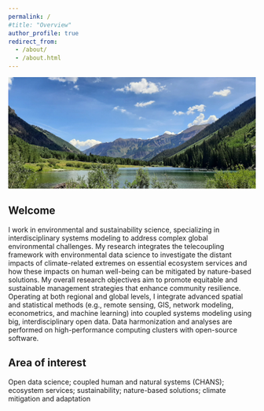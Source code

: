 ```yaml
---
permalink: /
#title: "Overview"
author_profile: true
redirect_from: 
  - /about/
  - /about.html
---
```


<!-- Google tag (gtag.js) -->
<script async src="https://www.googletagmanager.com/gtag/js?id=G-2QHZKG68W9"></script>
<script>
  window.dataLayer = window.dataLayer || [];
  function gtag(){dataLayer.push(arguments);}
  gtag('js', new Date());

  gtag('config', 'G-2QHZKG68W9');
</script>

![background](../images/background_rd.jpg)

## Welcome

I work in environmental and sustainability science, specializing in interdisciplinary systems modeling to address complex global environmental challenges. My research integrates the telecoupling framework with environmental data science to investigate the distant impacts of climate-related extremes on essential ecosystem services and how these impacts on human well-being can be mitigated by nature-based solutions. My overall research objectives aim to promote equitable and sustainable management strategies that enhance community resilience. Operating at both regional and global levels, I integrate advanced spatial and statistical methods (e.g., remote sensing, GIS, network modeling, econometrics, and machine learning) into coupled systems modeling using big, interdisciplinary open data. Data harmonization and analyses are performed on high-performance computing clusters with open-source software.

## Area of interest

Open data science; coupled human and natural systems (CHANS); ecosystem services; sustainability; nature-based solutions; climate mitigation and adaptation
